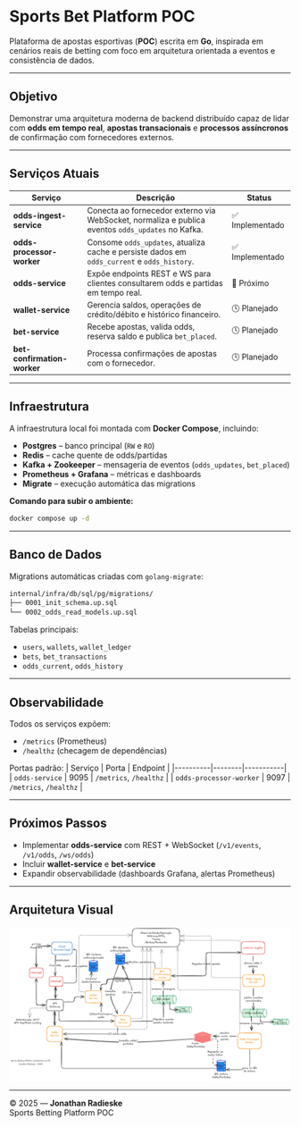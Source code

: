 # Sports Bet Platform POC

Plataforma de apostas esportivas (**POC**) escrita em **Go**, inspirada em cenários reais de betting com foco em arquitetura orientada a eventos e consistência de dados.

---

## Objetivo

Demonstrar uma arquitetura moderna de backend distribuído capaz de lidar com **odds em tempo real**, **apostas transacionais** e **processos assíncronos** de confirmação com fornecedores externos.

---

## Serviços Atuais

| Serviço | Descrição | Status |
|----------|------------|--------|
| **odds-ingest-service** | Conecta ao fornecedor externo via WebSocket, normaliza e publica eventos `odds_updates` no Kafka. | ✅ Implementado |
| **odds-processor-worker** | Consome `odds_updates`, atualiza cache e persiste dados em `odds_current` e `odds_history`. | ✅ Implementado |
| **odds-service** | Expõe endpoints REST e WS para clientes consultarem odds e partidas em tempo real. | 🚧 Próximo |
| **wallet-service** | Gerencia saldos, operações de crédito/débito e histórico financeiro. | 🕓 Planejado |
| **bet-service** | Recebe apostas, valida odds, reserva saldo e publica `bet_placed`. | 🕓 Planejado |
| **bet-confirmation-worker** | Processa confirmações de apostas com o fornecedor. | 🕓 Planejado |

---

## Infraestrutura

A infraestrutura local foi montada com **Docker Compose**, incluindo:

- **Postgres** – banco principal (`RW` e `RO`)
- **Redis** – cache quente de odds/partidas
- **Kafka + Zookeeper** – mensageria de eventos (`odds_updates`, `bet_placed`)
- **Prometheus + Grafana** – métricas e dashboards
- **Migrate** – execução automática das migrations

**Comando para subir o ambiente:**

```bash
docker compose up -d
```

---

## Banco de Dados

Migrations automáticas criadas com `golang-migrate`:

```bash
internal/infra/db/sql/pg/migrations/
├── 0001_init_schema.up.sql
└── 0002_odds_read_models.up.sql
```

Tabelas principais:
- `users`, `wallets`, `wallet_ledger`
- `bets`, `bet_transactions`
- `odds_current`, `odds_history`

---

## Observabilidade

Todos os serviços expõem:
- `/metrics` (Prometheus)
- `/healthz` (checagem de dependências)

Portas padrão:
| Serviço | Porta | Endpoint |
|----------|--------|-----------|
| `odds-service` | 9095 | `/metrics`, `/healthz` |
| `odds-processor-worker` | 9097 | `/metrics`, `/healthz` |

---

## Próximos Passos

- Implementar **odds-service** com REST + WebSocket (`/v1/events`, `/v1/odds`, `/ws/odds`)
- Incluir **wallet-service** e **bet-service**
- Expandir observabilidade (dashboards Grafana, alertas Prometheus)

---

## Arquitetura Visual

![Arquitetura da Plataforma](docs/architecture-diagram.png)

---

© 2025 — **Jonathan Radieske**  
Sports Betting Platform POC